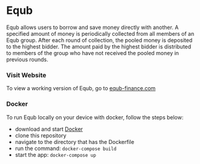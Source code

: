 # Equb

Equb allows users to borrow and save money directly with another. A specified amount of money is periodically collected 
from all members of an Equb group. After each round of collection, the pooled money is deposited to the highest bidder. 
The amount paid by the highest bidder is distributed to members of the group who have not received the pooled money in 
previous rounds. 

<h3>Visit Website</h3>
To view a working version of Equb, go to <a href="http://equb-finance.herokuapp.com/">equb-finance.com</a>

<h3>Docker</h3>
To run Equb locally on your device with docker, follow the steps below:  

<ul>
    <li>download and start <a href="https://www.docker.com/products/docker-desktop">Docker</a> </li>
    <li>clone this repository</li>
    <li>navigate to the directory that has the Dockerfile </li>
    <li>run the command: <code>docker-compose build</code></li>
    <li>start the app: <code>docker-compose up</code></li>
</ul>